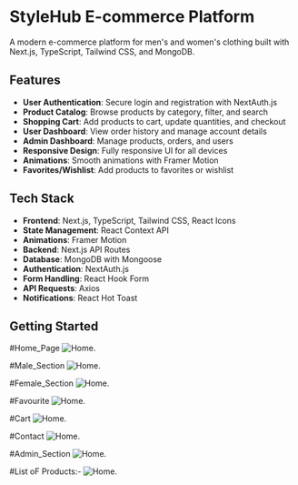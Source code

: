 # StyleHub E-commerce Platform

A modern e-commerce platform for men's and women's clothing built with Next.js, TypeScript, Tailwind CSS, and MongoDB.

## Features

- **User Authentication**: Secure login and registration with NextAuth.js
- **Product Catalog**: Browse products by category, filter, and search
- **Shopping Cart**: Add products to cart, update quantities, and checkout
- **User Dashboard**: View order history and manage account details
- **Admin Dashboard**: Manage products, orders, and users
- **Responsive Design**: Fully responsive UI for all devices
- **Animations**: Smooth animations with Framer Motion
- **Favorites/Wishlist**: Add products to favorites or wishlist

## Tech Stack

- **Frontend**: Next.js, TypeScript, Tailwind CSS, React Icons
- **State Management**: React Context API
- **Animations**: Framer Motion
- **Backend**: Next.js API Routes
- **Database**: MongoDB with Mongoose
- **Authentication**: NextAuth.js
- **Form Handling**: React Hook Form
- **API Requests**: Axios
- **Notifications**: React Hot Toast

## Getting Started
#Home_Page
![Home](https://github.com/Niraj-Hitpump/ecommerce-app/blob/master/images/home.png).

#Male_Section
![Home](https://github.com/Niraj-Hitpump/ecommerce-app/blob/master/images/malec.png).

#Female_Section
![Home](https://github.com/Niraj-Hitpump/ecommerce-app/blob/master/images/femalec.png).

#Favourite
![Home](https://github.com/Niraj-Hitpump/ecommerce-app/blob/master/images/favourite.png).

#Cart
![Home](https://github.com/Niraj-Hitpump/ecommerce-app/blob/master/images/cart.png).

#Contact
![Home](https://github.com/Niraj-Hitpump/ecommerce-app/blob/master/images/contact.png).

#Admin_Section
![Home](https://github.com/Niraj-Hitpump/ecommerce-app/blob/master/images/addproduct.png).

#List oF Products:-
![Home](https://github.com/Niraj-Hitpump/ecommerce-app/blob/master/images/list.png).



